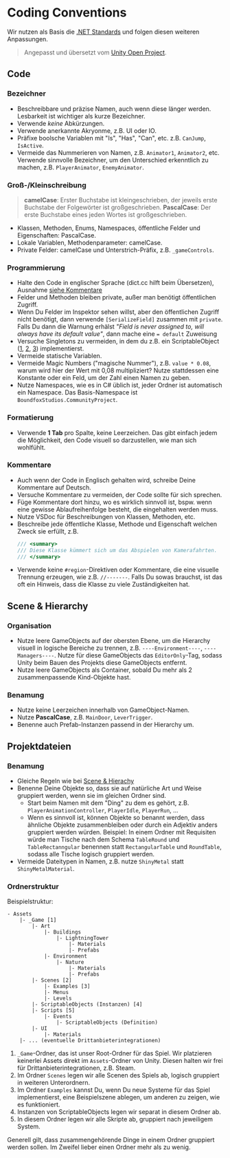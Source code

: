 # Coding Conventions

Wir nutzen als Basis die [.NET Standards](https://docs.microsoft.com/en-us/dotnet/standard/design-guidelines/names-of-type-members) und folgen diesen weiteren Anpassungen.

> Angepasst und übersetzt vom [Unity Open Project](https://docs.google.com/document/d/1-eUWZ0lWREFu5iH-ggofwnixDDQqalOoT4Yc0NpWR3k/edit).

## Code

### Bezeichner

* Beschreibbare und präzise Namen, auch wenn diese länger werden. Lesbarkeit ist wichtiger als kurze Bezeichner.
* Verwende _keine_ Abkürzungen.
* Verwende anerkannte Akryonme, z.B. UI oder IO.
* Präfixe boolsche Variablen mit "Is", "Has", "Can", etc. z.B. `CanJump`, `IsActive`.
* Vermeide das Nummerieren von Namen, z.B. `Animator1`, `Animator2`, etc. Verwende sinnvolle Bezeichner, um den Unterschied erkenntlich zu machen, z.B. `PlayerAnimator`, `EnemyAnimator`.

### Groß-/Kleinschreibung

> **camelCase**: Erster Buchstabe ist kleingeschrieben, der jeweils erste Buchstabe der Folgewörter ist großgeschrieben.
> **PascalCase**: Der erste Buchstabe eines jeden Wortes ist großgeschrieben.

* Klassen, Methoden, Enums, Namespaces, öffentliche Felder und Eigenschaften: PascalCase.
* Lokale Variablen, Methodenparameter: camelCase.
* Private Felder: camelCase und Unterstrich-Präfix, z.B. `_gameControls`.

### Programmierung

* Halte den Code in englischer Sprache (dict.cc hilft beim Übersetzen), Ausnahme [siehe Kommentare](#kommentare)
* Felder und Methoden bleiben private, außer man benötigt öffentlichen Zugriff.
* Wenn Du Felder im Inspektor sehen willst, aber den öffentlichen Zugriff nicht benötigt, dann verwende `[SerializeField]` zusammen mit `private`.
  Falls Du dann die Warnung erhälst _"Field is never assigned to, will always have its default value"_, dann mache eine `= default` Zuweisung
* Versuche Singletons zu vermeiden, in dem du z.B. ein ScriptableObject ([1](https://www.youtube.com/watch?v=TjTL-MXPnbo), [2](https://www.youtube.com/watch?v=qqzZZfgtQyU), [3](https://www.youtube.com/watch?v=QkVpYHc1s60)) implementierst.
* Vermeide statische Variablen.
* Vermeide Magic Numbers ("magische Nummer"), z.B. `value * 0.08`, warum wird hier der Wert mit 0,08 multipliziert? Nutze stattdessen eine Konstante oder ein Feld, um der Zahl einen Namen zu geben.
* Nutze Namespaces, wie es in C# üblich ist, jeder Ordner ist automatisch ein Namespace. Das Basis-Namespace ist `BoundfoxStudios.CommunityProject`.

### Formatierung

* Verwende **1 Tab** pro Spalte, keine Leerzeichen.
  Das gibt einfach jedem die Möglichkeit, den Code visuell so darzustellen, wie man sich wohlfühlt.

### Kommentare

* Auch wenn der Code in Englisch gehalten wird, schreibe Deine Kommentare auf Deutsch.
* Versuche Kommentare zu vermeiden, der Code sollte für sich sprechen. 
* Füge Kommentare dort hinzu, wo es wirklich sinnvoll ist, bspw. wenn eine gewisse Ablaufreihenfolge besteht, die eingehalten werden muss.
* Nutze VSDoc für Beschreibungen von Klassen, Methoden, etc.
* Beschreibe jede öffentliche Klasse, Methode und Eigenschaft welchen Zweck sie erfüllt, z.B.
  ```csharp
  /// <summary>
  /// Diese Klasse kümmert sich um das Abspielen von Kamerafahrten.
  /// </summary>
  ```
* Verwende keine `#region`-Direktiven oder Kommentare, die eine visuelle Trennung erzeugen, wie z.B. `//-------`.
  Falls Du sowas brauchst, ist das oft ein Hinweis, dass die Klasse zu viele Zuständigkeiten hat.

## Scene & Hierarchy

### Organisation

* Nutze leere GameObjects auf der obersten Ebene, um die Hierarchy visuell in logische Bereiche zu trennen, z.B. `----Environment----`, `----Managers----`. 
  Nutze für diese GameObjects das `EditorOnly`-Tag, sodass Unity beim Bauen des Projekts diese GameObjects entfernt.
* Nutze leere GameObjects als Container, sobald Du mehr als 2 zusammenpassende Kind-Objekte hast.

### Benamung

* Nutze keine Leerzeichen innerhalb von GameObject-Namen.
* Nutze **PascalCase**, z.B. `MainDoor`, `LeverTrigger`.
* Benenne auch Prefab-Instanzen passend in der Hierarchy um.

## Projektdateien

### Benamung

* Gleiche Regeln wie bei [Scene & Hierachy](#scene--hierarchy)
* Benenne Deine Objekte so, dass sie auf natürliche Art und Weise gruppiert werden, wenn sie im gleichen Ordner sind.
  * Start beim Namen mit dem "Ding" zu dem es gehört, z.B. `PlayerAnimationController`, `PlayerIdle`, `PlayerRun`, ...
  * Wenn es sinnvoll ist, können Objekte so benannt werden, dass ähnliche Objekte zusammenbleiben oder durch ein Adjektiv anders gruppiert werden würden. Beispiel: In einem Ordner mit Requisiten würde man Tische nach dem Schema `TableRound` und `TableRectanngular` benennen statt `RectangularTable` und `RoundTable`, sodass alle Tische logisch gruppiert werden.
* Vermeide Dateitypen in Namen, z.B. nutze `ShinyMetal` statt `ShinyMetalMaterial`.

### Ordnerstruktur

Beispielstruktur:

```
- Assets
    |- _Game [1]
        |- Art
            |- Buildings
                |- LightningTower
                    |- Materials
                    |- Prefabs
            |- Environment
                |- Nature
                    |- Materials
                    |- Prefabs
        |- Scenes [2]
            |- Examples [3]
            |- Menus
            |- Levels
        |- ScriptableObjects (Instanzen) [4]
        |- Scripts [5]
            |- Events
                |- ScriptableObjects (Definition)
        |- UI
            |- Materials
    |- ... (eventuelle Drittanbieterintegrationen)
```

1. `_Game`-Ordner, das ist unser Root-Ordner für das Spiel. Wir platzieren keinerlei Assets direkt im `Assets`-Ordner von Unity. Diesen halten wir frei für Drittanbieterintegrationen, z.B. Steam.
2. Im Ordner `Scenes` legen wir alle Scenen des Spiels ab, logisch gruppiert in weiteren Unterordnern.
3. Im Ordner `Examples` kannst Du, wenn Du neue Systeme für das Spiel implementierst, eine Beispielszene ablegen, um anderen zu zeigen, wie es funktioniert.
4. Instanzen von ScriptableObjects legen wir separat in diesem Ordner ab.
5. In diesem Ordner legen wir alle Skripte ab, gruppiert nach jeweiligem System. 

Generell gilt, dass zusammengehörende Dinge in einem Ordner gruppiert werden sollen. Im Zweifel lieber einen Ordner mehr als zu wenig. 